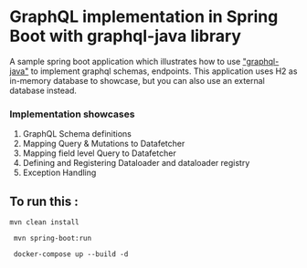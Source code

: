 # GraphQL implementation in Spring Boot with graphql-java library

A sample spring boot application which illustrates how to use ["graphql-java"](https://github.com/graphql-java) to implement graphql schemas, endpoints. 
This application uses H2 as in-memory database to showcase, but you can also use an external database instead.

### Implementation showcases

1. GraphQL Schema definitions
2. Mapping Query & Mutations to Datafetcher
3. Mapping field level Query to Datafetcher
4. Defining and Registering Dataloader and dataloader registry
5. Exception Handling

## To run this :
`` mvn clean install ``

`` mvn spring-boot:run``

`` docker-compose up --build -d``
